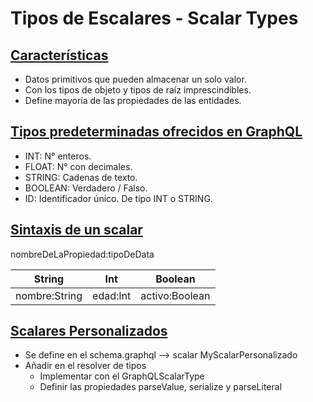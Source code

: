 # Tipos de Escalares - Scalar Types

## <u>Características</u>

- Datos primitivos que pueden almacenar un solo valor.
- Con los tipos de objeto y tipos de raíz imprescindibles.
- Define mayoría de las propiedades de las entidades.

## <u>Tipos predeterminadas ofrecidos en GraphQL</u>

- INT: N° enteros.
- FLOAT: N° con decimales.
- STRING: Cadenas de texto.
- BOOLEAN: Verdadero / Falso.
- ID: Identificador único. De tipo INT o STRING.

## <u>Sintaxis de un scalar</u>

nombreDeLaPropiedad:tipoDeData

<table>
    <thead>
        <tr>
            <th>String</th>
            <th>Int</th>
            <th>Boolean</th>
        </tr>
    </thead>
    <tbody>
        <tr>
            <td>nombre:String</td>
            <td>edad:Int</td>
            <td>activo:Boolean</td>
        </tr>
    </tbody>
</table>

## <u>Scalares Personalizados</u>

- Se define en el schema.graphql --> scalar MyScalarPersonalizado
- Añadir en el resolver de tipos
  - Implementar con el GraphQLScalarType
  - Definir las propiedades parseValue, serialize y parseLiteral